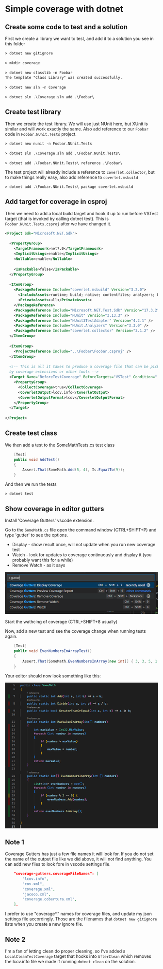 # Simple coverage with dotnet

## Create some code to test and a solution

First we create a library we want to test, and add it to a solution you see in
this folder

```text
> dotnet new gitignore

> mkdir coverage

> dotnet new classlib -n Foobar
The template "Class Library" was created successfully.

> dotnet new sln -n Coverage

> dotnet sln .\Coverage.sln add .\Foobar\
```

## Create test library

Then we create the test library. We will use just NUnit here, but XUnit is
similar and will work exactly the same. Also add reference to our `Foobar` code
in `Foobar.NUnit.Tests` project.

```text
> dotnet new nunit -n Foobar.NUnit.Tests

> dotnet sln .\Coverage.sln add .\Foobar.NUnit.Tests\

> dotnet add .\Foobar.NUnit.Tests\ reference .\Foobar\
```

The test project will already include a reference to `coverlet.collector`, but
to make things really easy, also add reference to `coverlet.msbuild`

```text
> dotnet add .\Foobar.NUnit.Tests\ package coverlet.msbuild
```

## Add target for coverage in csproj

Then we need to add a local build target and hook it up to run before VSTest
target (that is invoked by calling dotnet test). This is
`Foobar.NUnit.Tests.csproj` after we have changed it.

```xml
<Project Sdk="Microsoft.NET.Sdk">

  <PropertyGroup>
    <TargetFramework>net7.0</TargetFramework>
    <ImplicitUsings>enable</ImplicitUsings>
    <Nullable>enable</Nullable>

    <IsPackable>false</IsPackable>
  </PropertyGroup>

  <ItemGroup>
    <PackageReference Include="coverlet.msbuild" Version="3.2.0">
      <IncludeAssets>runtime; build; native; contentfiles; analyzers; buildtransitive</IncludeAssets>
      <PrivateAssets>all</PrivateAssets>
    </PackageReference>
    <PackageReference Include="Microsoft.NET.Test.Sdk" Version="17.3.2" />
    <PackageReference Include="NUnit" Version="3.13.3" />
    <PackageReference Include="NUnit3TestAdapter" Version="4.2.1" />
    <PackageReference Include="NUnit.Analyzers" Version="3.3.0" />
    <PackageReference Include="coverlet.collector" Version="3.1.2" />
  </ItemGroup>

  <ItemGroup>
    <ProjectReference Include="..\Foobar\Foobar.csproj" />
  </ItemGroup>

  <!-- This is all it takes to produce a coverage file that can be picked
  by coverage extensions or other tools -->
  <Target Name="BeforeTestCoverage" BeforeTargets="VSTest" Condition="'$(Configuration)'=='Debug'">
    <PropertyGroup>
      <CollectCoverage>true</CollectCoverage>
      <CoverletOutput>lcov.info</CoverletOutput>
      <CoverletOutputFormat>lcov</CoverletOutputFormat>
    </PropertyGroup>
  </Target>

</Project>
```

## Create test class

We then add a test to the SomeMathTests.cs test class

```csharp
    [Test]
    public void AddTest()
    {
        Assert.That(SomeMath.Add(5, 4), Is.EqualTo(9));
    }
```

And then we run the tests

```text
> dotnet test
```

## Show coverage in editor gutters

Install 'Coverage Gutters' vscode extension.

Go to the `SomeMath.cs` file open the command window (CTRL+SHIFT+P) and type 'gutter' to see the options.

* Display - show result once, will not update when you run new coverage test
* Watch - look for updates to coverage continuously and display it (you probably
  want this for a while)
* Remove Watch - as it says

![image.png](Simple%20coverage.md.CoverageGutters.png)

Start the wathcing of coverage (CTRL+SHIFT+8 usually)

Now, add a new test and see the coverage change when running tests again.

```csharp
    [Test]
    public void EvenNumbersInArrayTest()
    {
        Assert.That(SomeMath.EvenNumbersInArray(new int[] { 3, 3, 5, 1, 9 }), Is.EqualTo(new int[] { }));
    }
```

Your editor should now look something like this:

![Example of how gutters look like](Simple%20coverage.md.CoverageGutters.SomeMath.png)

## Note 1

Coverage Gutters has just a few file names it will look for. If you do not set
the name of the output file like we did above, it will not find anything. You
can add new files to look fore in vscode settings file.

```json
    "coverage-gutters.coverageFileNames": [
        "lcov.info",
        "cov.xml",
        "coverage.xml",
        "jacoco.xml",
        "coverage.cobertura.xml",        
    ],
```

I prefer to use "coverage*." names for coverage files, and update my json
settings file accordingly. Those are the filenames that `dotnet new gitignore`
lists when you create a new ignore file.

## Note 2

I'm a fan of letting clean do proper cleaning, so I've added a
`LocalCleanTestCoverage` target that hooks into `AfterClean` which removes the
lcov.info file we made if running `dotnet clean` on the solution.
